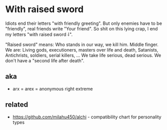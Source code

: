 # With raised sword

Idiots end their letters "with friendly greeting". But only enemies have to be "friendly", real friends write "Your friend". So shit on this lying crap, I end my letters "with raised sword ⸸".

"Raised sword" means: Who stands in our way, we kill him. Middle finger. We are: Living gods, executioners, masters over life and death, Satanists, Antichrists, soldiers, serial killers, ... We take life serious, dead serious. We don't have a "second life after death".



## aka

- arx = arex = anonymous right extreme



## related

- https://github.com/milahu450/alchi - compatibility chart for personality types
